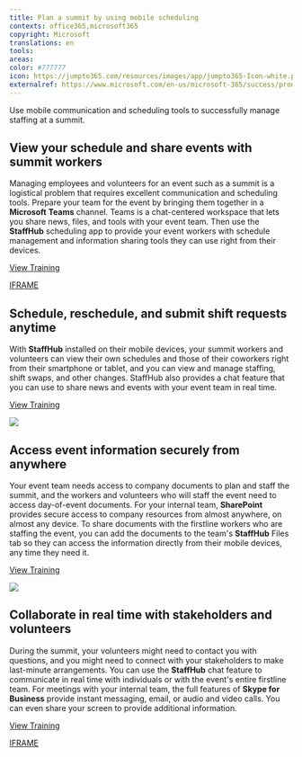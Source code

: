 ```yaml
---
title: Plan a summit by using mobile scheduling
contexts: office365,microsoft365
copyright: Microsoft
translations: en
tools: 
areas: 
color: #777777
icon: https://jumpto365.com/resources/images/app/jumpto365-Icon-white.png
externalref: https://www.microsoft.com/en-us/microsoft-365/success/productivitylibrary/plan-a-summit-by-using-mobile-scheduling
---
```

Use mobile communication and scheduling tools to successfully manage staffing at a summit.


## View your schedule and share events with summit workers

Managing employees and volunteers for an event such as a summit is a logistical problem that requires excellent communication and scheduling tools. Prepare your team for the event by bringing them together in a **Microsoft** **Teams** channel. Teams is a chat-centered workspace that lets you share news, files, and tools with your event team. Then use the **StaffHub** scheduling app to provide your event workers with schedule management and information sharing tools they can use right from their devices.

[View Training](https://support.office.com/article/Microsoft-Teams-Quick-Start-422bf3aa-9ae8-46f1-83a2-e65720e1a34d?ui=en-US&rs=en-US&ad=US)

[IFRAME](https://www.microsoft.com/en-us/videoplayer/embed/RE1UMOO)

## Schedule, reschedule, and submit shift requests anytime

With **StaffHub** installed on their mobile devices, your summit workers and volunteers can view their own schedules and those of their coworkers right from their smartphone or tablet, and you can view and manage staffing, shift swaps, and other changes. StaffHub also provides a chat feature that you can use to share news and events with your event team in real time.

[View Training](https://support.office.com/article/Request-and-approve-shift-swaps-in-Microsoft-StaffHub-d72d98ec-c48b-4e8c-a037-57579789a1fc)

![](http://img-prod-cms-rt-microsoft-com.akamaized.net/cms/api/am/imageFileData/RE1N11D?ver=c98d)

## Access event information securely from anywhere

Your event team needs access to company documents to plan and staff the summit, and the workers and volunteers who will staff the event need to access day-of-event documents. For your internal team, **SharePoint** provides secure access to company resources from almost anywhere, on almost any device. To share documents with the firstline workers who are staffing the event, you can add the documents to the team's **StaffHub** Files tab so they can access the information directly from their mobile devices, any time they need it.

[View Training](https://support.office.com/article/Get-started-with-SharePoint-909ec2f0-05c8-4e92-8ad3-3f8b0b6cf261)

![](http://img-prod-cms-rt-microsoft-com.akamaized.net/cms/api/am/imageFileData/RE1NNRd?ver=2dcf)

## Collaborate in real time with stakeholders and volunteers

During the summit, your volunteers might need to contact you with questions, and you might need to connect with your stakeholders to make last-minute arrangements. You can use the **StaffHub** chat feature to communicate in real time with individuals or with the event's entire firstline team. For meetings with your internal team, the full features of **Skype for Business** provide instant messaging, email, or audio and video calls. You can even share your screen to provide additional information.

[View Training](https://staffhub.ms/what-it-is)

[IFRAME](https://www.microsoft.com/en-us/videoplayer/embed/RE1TjQX)

